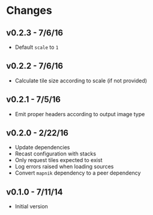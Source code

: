 # Changes

## v0.2.3 - 7/6/16

* Default `scale` to `1`

## v0.2.2 - 7/6/16

* Calculate tile size according to scale (if not provided)

## v0.2.1 - 7/5/16

* Emit proper headers according to output image type

## v0.2.0 - 2/22/16

* Update dependencies
* Recast configuration with stacks
* Only request tiles expected to exist
* Log errors raised when loading sources
* Convert `mapnik` dependency to a peer dependency

## v0.1.0 - 7/11/14

* Initial version
